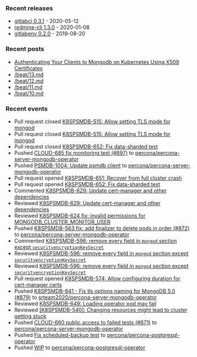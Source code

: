 ### Recent releases

* [gitlabci 0.3.1](https://github.com/egegunes/gitlabci/releases/tag/0.3.1) - 2020-05-12
* [redmine-cli 1.3.0](https://github.com/egegunes/redmine-cli/releases/tag/1.3.0) - 2020-01-08
* [gitlabenv 0.2.0](https://github.com/egegunes/gitlabenv/releases/tag/0.2.0) - 2019-08-20

### Recent posts

* [Authenticating Your Clients to Mongodb on Kubernetes Using X509 Certificates](https://ege.dev/posts/authenticating-your-clients-to-mongodb-on-kubernetes-using-x509-certificates/)
* [/beat/13.md](https://ege.dev/beat/13/)
* [/beat/12.md](https://ege.dev/beat/12/)
* [/beat/11.md](https://ege.dev/beat/11/)
* [/beat/10.md](https://ege.dev/beat/10/)

### Recent events

* Pull request closed [K8SPSMDB-515: Allow setting TLS mode for mongod](https://github.com/percona/percona-server-mongodb-operator/pull/730)
* Pull request closed [K8SPSMDB-515: Allow setting TLS mode for mongod](https://github.com/percona/percona-server-mongodb-operator/pull/730)
* Pull request closed [K8SPSMDB-652: Fix data-sharded test](https://github.com/percona/percona-server-mongodb-operator/pull/901)
* Pushed [CLOUD-685 fix monitoring test (#897)](https://github.com/percona/percona-server-mongodb-operator/commit/33f996a10790be635b6d360c0ef43128bada73e0) to [percona/percona-server-mongodb-operator](https://github.com/percona/percona-server-mongodb-operator)
* Pushed [PSMDB-1004: Update psmdb client](https://github.com/percona/percona-server-mongodb-operator/commit/89d41cf8945808b88bcb36adf26d516774fd3bfc) to [percona/percona-server-mongodb-operator](https://github.com/percona/percona-server-mongodb-operator)
* Pull request opened [K8SPSMDB-651: Recover from full cluster crash](https://github.com/percona/percona-server-mongodb-operator/pull/902)
* Pull request opened [K8SPSMDB-652: Fix data-sharded test](https://github.com/percona/percona-server-mongodb-operator/pull/901)
* Commented [K8SPSMDB-629: Update cert-manager and other dependencies](https://github.com/percona/percona-server-mongodb-operator/pull/860)
* Reviewed [K8SPSMDB-629: Update cert-manager and other dependencies](https://github.com/percona/percona-server-mongodb-operator/pull/860)
* Reviewed [K8SPSMDB-624 fix: invalid permissions for MONGODB_CLUSTER_MONITOR_USER](https://github.com/percona/percona-server-mongodb-operator/pull/899)
* Pushed [K8SPSMDB-563 fix: add finalizer to delete pods in order (#872)](https://github.com/percona/percona-server-mongodb-operator/commit/7b6791a73a8727c1b9ea876be0b7e3a84dc85457) to [percona/percona-server-mongodb-operator](https://github.com/percona/percona-server-mongodb-operator)
* Commented [K8SPSMDB-596: remove every field in `mongod` section except `securityencryptionKeySecret`](https://github.com/percona/percona-server-mongodb-operator/pull/882)
* Reviewed [K8SPSMDB-596: remove every field in `mongod` section except `securityencryptionKeySecret`](https://github.com/percona/percona-server-mongodb-operator/pull/882)
* Reviewed [K8SPSMDB-596: remove every field in `mongod` section except `securityencryptionKeySecret`](https://github.com/percona/percona-server-mongodb-operator/pull/882)
* Pull request opened [K8SPSMDB-574: Allow configuring duration for cert-manager certs](https://github.com/percona/percona-server-mongodb-operator/pull/900)
* Pushed [K8SPSMDB-641 - Fix tls options naming for MongoDB 5.0 (#879)](https://github.com/srteam2020/percona-server-mongodb-operator/commit/b546bdb792cb9f916293c1ba0942073ae8883df3) to [srteam2020/percona-server-mongodb-operator](https://github.com/srteam2020/percona-server-mongodb-operator)
* Reviewed [K8SPSMDB-649: Loading operator pod may fail](https://github.com/percona/percona-server-mongodb-operator/pull/889)
* Reviewed [[K8SPSMDB-540]: Changing resources might lead to cluster getting stuck](https://github.com/percona/percona-server-mongodb-operator/pull/829)
* Pushed [CLOUD-660 public access to failed tests (#871)](https://github.com/percona/percona-server-mongodb-operator/commit/1d3554b2519c78ed6198fcdc869eec593bb9324c) to [percona/percona-server-mongodb-operator](https://github.com/percona/percona-server-mongodb-operator)
* Pushed [Fix scheduled-backup test](https://github.com/percona/percona-postgresql-operator/commit/3bf1fdcb3523c80046cc6244ef1655089afde225) to [percona/percona-postgresql-operator](https://github.com/percona/percona-postgresql-operator)
* Pushed [WIP](https://github.com/percona/percona-postgresql-operator/commit/43c859e3602aa1b308f0e2ea9b446ea6357900f7) to [percona/percona-postgresql-operator](https://github.com/percona/percona-postgresql-operator)
